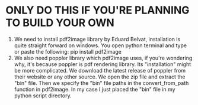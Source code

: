 # ONLY DO THIS IF YOU'RE PLANNING TO BUILD YOUR OWN 
1. We need to install pdf2image library by Eduard Belvat, installation is quite straight forward on windows. You open python terminal and type or paste the following: pip install pdf2image
2. We also need poppler library which pdf2image uses, if you're wondering why, it's because poppler is pdf rendering library. Its "installation" might be more complicated. We download the latest release of poppler from their website or any other source. We open the zip file and extract the "bin" file. Then we specify the "bin" file paths in the convert_from_path function in pdf2image. In my case I just placed the "bin" file in my python script directory.